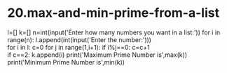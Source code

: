 # 20.max-and-min-prime-from-a-list
l=[]
k=[]
n=int(input('Enter how many numbers you want in a list:'))
for i in range(n):
      l.append(int(input('Enter the number:')))     
for i in l:
    c=0
    for j in range(1,i+1):
        if i%j==0:
            c=c+1  
    if c==2:
        k.append(i)
print('Maximum Prime Number is',max(k))
print('Minimum Prime Number is',min(k))
